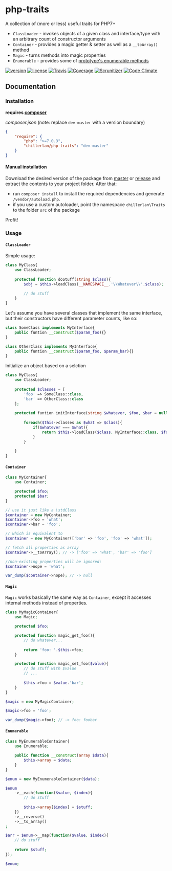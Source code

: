 # php-traits

A collection of (more or less) useful traits for PHP7+

- `ClassLoader` - invokes objects of a given class and interface/type with an arbitrary count of constructor arguments
- `Container` - provides a magic getter & setter as well as a `__toArray()` method
- `Magic` - turns methods into magic properties
- `Enumerable` - provides some of [prototype's enumerable methods](http://api.prototypejs.org/language/Enumerable/)

[![version][packagist-badge]][packagist]
[![license][license-badge]][license]
[![Travis][travis-badge]][travis]
[![Coverage][coverage-badge]][coverage]
[![Scrunitizer][scrutinizer-badge]][scrutinizer]
[![Code Climate][codeclimate-badge]][codeclimate]

[packagist-badge]: https://img.shields.io/packagist/v/chillerlan/php-traits.svg
[packagist]: https://packagist.org/packages/chillerlan/php-traits
[license-badge]: https://img.shields.io/packagist/l/chillerlan/php-traits.svg
[license]: https://github.com/codemasher/php-traits/blob/master/LICENSE
[travis-badge]: https://img.shields.io/travis/codemasher/php-traits.svg
[travis]: https://travis-ci.org/codemasher/php-traits
[coverage-badge]: https://img.shields.io/codecov/c/github/codemasher/php-traits.svg
[coverage]: https://codecov.io/github/codemasher/php-traits
[scrutinizer-badge]: https://img.shields.io/scrutinizer/g/codemasher/php-traits.svg
[scrutinizer]: https://scrutinizer-ci.com/g/codemasher/php-traits
[codeclimate-badge]: https://img.shields.io/codeclimate/github/codemasher/php-traits.svg
[codeclimate]: https://codeclimate.com/github/codemasher/php-traits

## Documentation

### Installation
**requires [composer](https://getcomposer.org)**

*composer.json* (note: replace `dev-master` with a version boundary)
```json
{
	"require": {
		"php": ">=7.0.3",
		"chillerlan/php-traits": "dev-master"
	}
}
```

#### Manual installation
Download the desired version of the package from [master](https://github.com/codemasher/php-traits/archive/master.zip) or 
[release](https://github.com/codemasher/php-traits/releases) and extract the contents to your project folder.  After that:
- run `composer install` to install the required dependencies and generate `/vendor/autoload.php`.
- if you use a custom autoloader, point the namespace `chillerlan\Traits` to the folder `src` of the package 

Profit!

### Usage

#### `ClassLoader`
Simple usage:
```php
class MyClass{
	use ClassLoader;
	
	protected function doStuff(string $class){
		$obj = $this->loadClass(__NAMESPACE__.'\\Whatever\\'.$class);
		
		// do stuff
	}
}
```

Let's assume you have several classes that implement the same interface, but their constructors have different parameter counts, like so:
```php
class SomeClass implements MyInterface{
	public funtion __construct($param_foo){}
}

class OtherClass implements MyInterface{
	public funtion __construct($param_foo, $param_bar){}
}
```

Initialize an object based on a selction

```php
class MyClass{
	use ClassLoader;
	
	protected $classes = [
		'foo' => SomeClass::class, 
		'bar' => OtherClass::class
	];
	
	protected funtion initInterface(string $whatever, $foo, $bar = null):MyInterface{
	
		foreach($this->classes as $what => $class){
			if($whatever === $what){
				return $this->loadClass($class, MyInterface::class, $foo, $bar);
			}
		}
	
	}
}
```


#### `Container`
```php
class MyContainer{
	use Container;

	protected $foo;
	protected $bar;
}
```

```php
// use it just like a \stdClass
$container = new MyContainer;
$container->foo = 'what';
$container->bar = 'foo';

// which is equivalent to 
$container = new MyContainer(['bar' => 'foo', 'foo' => 'what']);

// fetch all properties as array
$container->__toArray(); // -> ['foo' => 'what', 'bar' => 'foo']

//non-existing properties will be ignored:
$container->nope = 'what';

var_dump($container->nope); // -> null
```


#### `Magic`
`Magic` works basically the same way as `Container`, except it accesses internal methods instead of properties.
```php
class MyMagicContainer{
	use Magic;

	protected $foo;

	protected function magic_get_foo(){
		// do whatever...
		
		return 'foo: '.$this->foo;
	}

	protected function magic_set_foo($value){
		// do stuff with $value
		// ...
		
		$this->foo = $value.'bar';
	}
}
```

```php
$magic = new MyMagicContainer;

$magic->foo = 'foo';

var_dump($magic->foo); // -> foo: foobar

```

#### `Enumerable`
```php
class MyEnumerableContainer{
	use Enumerable;

	public function __construct(array $data){
		$this->array = $data;
	}
}
```

```php
$enum = new MyEnumerableContainer($data);

$enum
	->__each(function($value, $index){
		// do stuff
		
		$this->array[$index] = $stuff;
	})
	->__reverse()
	->__to_array()
;

$arr = $enum->__map(function($value, $index){
	// do stuff
	
	return $stuff;
});

$enum;

```
